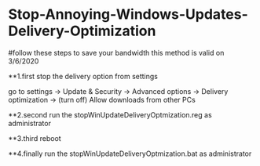 # Stop-Annoying-Windows-Updates-Delivery-Optimization

#follow these steps to save your bandwidth this method is valid on 3/6/2020

**1.first stop the delivery option from settings

go to settings -> Update & Security -> Advanced options -> Delivery optimization -> (turn off) Allow downloads from other PCs

**2.second run the stopWinUpdateDeliveryOptmization.reg as administrator

**3.third reboot

**4.finally run the stopWinUpdateDeliveryOptmization.bat as administrator

